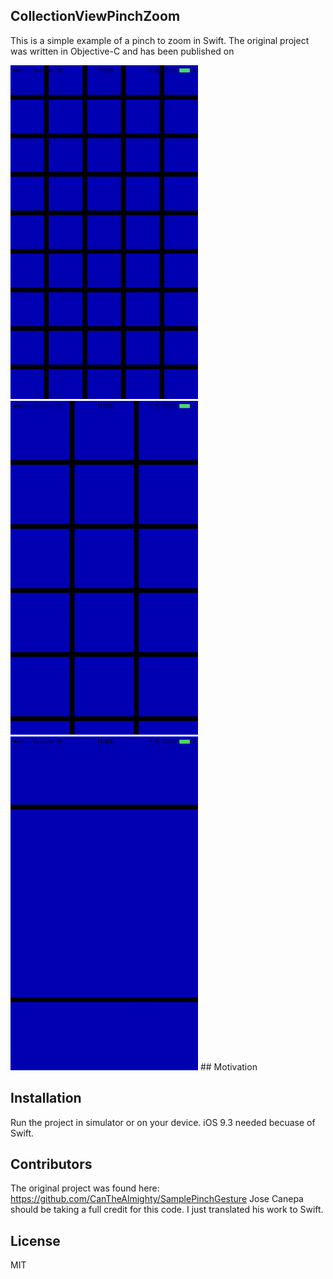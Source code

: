## CollectionViewPinchZoom
This is a simple example of a pinch to zoom in Swift. The original project was written in Objective-C and has been published on 

<img src="screenshots/1.png" alt="" style="width: 300px;"/>
<img src="screenshots/2.png" alt="" style="width: 300px;"/>
<img src="screenshots/3.png" alt="" style="width: 300px;"/>
## Motivation


## Installation

Run the project in simulator or on your device. iOS 9.3 needed becuase of Swift.

## Contributors

The original project was found here: https://github.com/CanTheAlmighty/SamplePinchGesture
Jose Canepa should be taking a full credit for this code. I just translated his work to Swift.
## License

MIT
